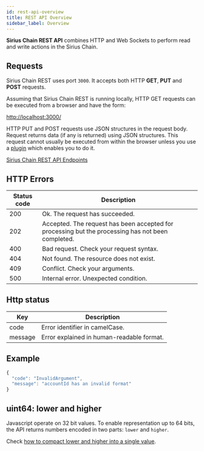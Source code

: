 ```yaml
---
id: rest-api-overview
title: REST API Overview
sidebar_label: Overview
---
```

**Sirius Chain REST API** combines HTTP and Web Sockets to perform read and write actions in the Sirius Chain.

## Requests

Sirius Chain REST uses port `3000`. It accepts both HTTP **GET**, **PUT** and **POST** requests.

Assuming that Sirius Chain REST is running locally, HTTP GET requests can be executed from a browser and have the form:

[http://localhost:3000/](http://localhost:3000/)<path-to-API-request>

HTTP PUT and POST requests use JSON structures in the request body. Request returns data (if any is returned) using JSON structures. This request cannot usually be executed from within the browser unless you use a [plugin](./tools.md) which enables you to do it.

[Sirius Chain REST API Endpoints](/endpoints)

## HTTP Errors

**Status code** |	**Description**
----------------|-------------------
200 |	Ok. The request has succeeded.
202 |	Accepted. The request has been accepted for processing but the processing has not been completed.
400 |	Bad request. Check your request syntax.
404 |	Not found. The resource does not exist.
409 |	Conflict. Check your arguments.
500 |	Internal error. Unexpected condition.

## Http status

**Key** |	**Description**
--------|---------------------
code |	Error identifier in camelCase.
message |	Error explained in human-readable format.

## Example
```js
{
  "code": "InvalidArgument",
  "message": "accountId has an invalid format"
}
```

## uint64: lower and higher

Javascript operate on 32 bit values. To enable representation up to 64 bits, the API returns numbers encoded in two parts: `lower` and `higher`.

Check [how to compact lower and higher into a single value](https://github.com/proximax-storage/tsjs-xpx-chain-sdk/blob/322960aab44b4e1d0485920c697b85a88e548674/src/core/format/RawUInt64.ts#L34).

